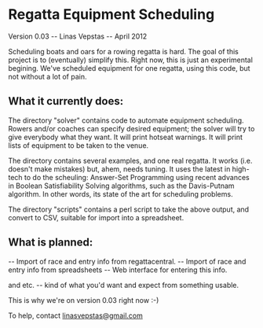 
Regatta Equipment Scheduling
============================
Version 0.03 -- Linas Vepstas -- April 2012

Scheduling boats and oars for a rowing regatta is hard.  The goal of
this project is to (eventually) simplify this.  Right now, this is just
an experimental begining.  We've scheduled equipment for one regatta,
using this code, but not without a lot of pain.

What it currently does:
-----------------------
The directory "solver" contains code to automate equipment scheduling.
Rowers and/or coaches can specify desired equipment; the solver will try
to give everybody what they want. It will print hotseat warnings. It
will print lists of equipment to be taken to the venue.

The directory contains several examples, and one real regatta.  It works
(i.e. doesn't make mistakes) but, ahem, needs tuning. It uses the latest
in high-tech to do the scheuling: Answer-Set Programming using recent
advances in Boolean Satisfiability Solving algorithms, such as the
Davis-Putnam algorithm.  In other words, its state of the art for
scheduling problems.

The directory "scripts" contains a perl script to take the above output,
and convert to CSV, suitable for import into a spreadsheet.


What is planned:
----------------
-- Import of race and entry info from regattacentral.
-- Import of race and entry info from spreadsheets
-- Web interface for entering this info.

and etc. -- kind of what you'd want and expect from something usable.

This is why we're on version 0.03 right now :-)

To help, contact linasvepstas@gmail.com
